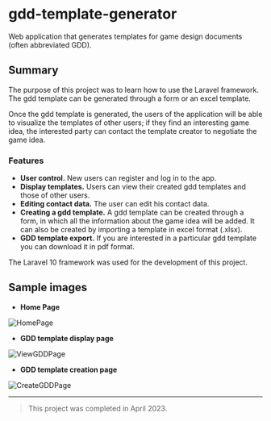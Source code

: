 # gdd-template-generator
Web application that generates templates for game design documents (often abbreviated GDD).

## Summary
The purpose of this project was to learn how to use the Laravel framework. The gdd template can be generated through a form or an excel template.

Once the gdd template is generated, the users of the application will be able to visualize the templates of other users; if they find an interesting game idea, the interested party can contact the template creator to negotiate the game idea.


### Features
- **User control.** New users can register and log in to the app.
- **Display templates.** Users can view their created gdd templates and those of other users.
- **Editing contact data.** The user can edit his contact data.
- **Creating a gdd template.** A gdd template can be created through a form, in which all the information about the game idea will be added. It can also be created by importing a template in excel format (.xlsx).
- **GDD template export.** If you are interested in a particular gdd template you can download it in pdf format.

The Laravel 10 framework was used for the development of this project.

## Sample images
- **Home Page**
 
![HomePage](https://github.com/victorgs99/gdd-template-generator/assets/88992579/251bbf2e-c7e2-4491-9a1b-e409408fd5a2)


- **GDD template display page**

![ViewGDDPage](https://github.com/victorgs99/gdd-template-generator/assets/88992579/09f0e542-4a45-4282-bbd1-86bbe6933d4e)


- **GDD template creation page**

![CreateGDDPage](https://github.com/victorgs99/gdd-template-generator/assets/88992579/f48ab3bd-7a90-425c-993b-57199cdadc49)

___

> This project was completed in April 2023.
